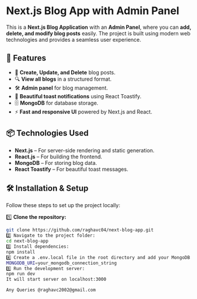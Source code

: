 # Next.js Blog App with Admin Panel

This is a **Next.js Blog Application** with an **Admin Panel**, where you can **add, delete, and modify blog posts** easily. The project is built using modern web technologies and provides a seamless user experience.

## 🚀 Features
- 📝 **Create, Update, and Delete** blog posts.
- 🔍 **View all blogs** in a structured format.
- 🛠 **Admin panel** for blog management.
- 🎨 **Beautiful toast notifications** using React Toastify.
- 🗄 **MongoDB** for database storage.
- ⚡ **Fast and responsive UI** powered by Next.js and React.

## 📦 Technologies Used
- **Next.js** – For server-side rendering and static generation.
- **React.js** – For building the frontend.
- **MongoDB** – For storing blog data.
- **React Toastify** – For beautiful toast messages.

## 🛠 Installation & Setup

Follow these steps to set up the project locally:

1️⃣ **Clone the repository:**
```sh
git clone https://github.com/raghavc04/next-blog-app.git
2️⃣ Navigate to the project folder:
cd next-blog-app
3️⃣ Install dependencies:
npm install
4️⃣ Create a .env.local file in the root directory and add your MongoDB URI:
MONGODB_URI=your_mongodb_connection_string
5️⃣ Run the development server:
npm run dev
It will start server on localhost:3000

Any Queries @raghavc2002@gmail.com
